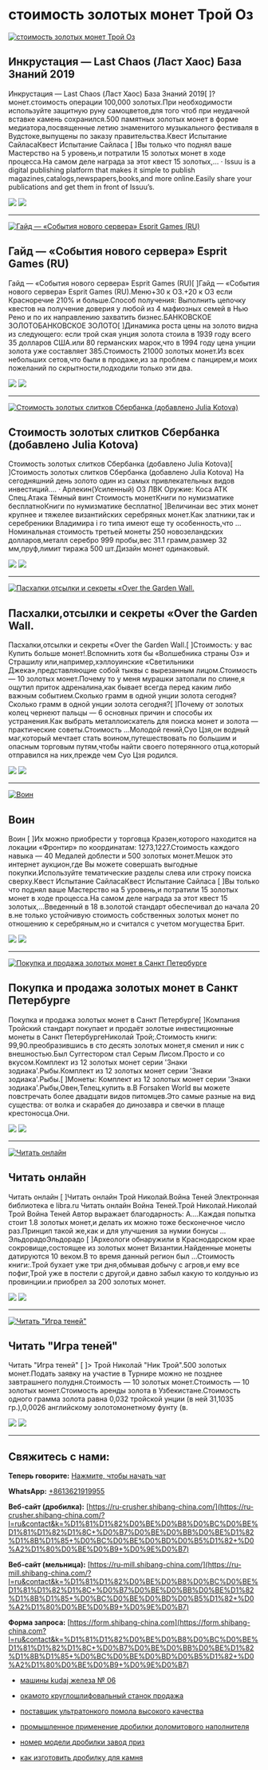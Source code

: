 # стоимость золотых монет Трой Оз

<a href="https://swt.shibang-china.com/?l=ru&img&k=%D1%81%D1%82%D0%BE%D0%B8%D0%BC%D0%BE%D1%81%D1%82%D1%8C+%D0%B7%D0%BE%D0%BB%D0%BE%D1%82%D1%8B%D1%85+%D0%BC%D0%BE%D0%BD%D0%B5%D1%82+%D0%A2%D1%80%D0%BE%D0%B9+%D0%9E%D0%B7" target="_blank">![стоимость золотых монет Трой Оз](http://static.shibang-china.com/all-800x300/1297.jpg)</a>

## Инкрустация — Last Chaos (Ласт Хаос) База Знаний 2019
Инкрустация — Last Chaos (Ласт Хаос) База Знаний 2019[ ]? монет.стоимость операции 100,000 золотых.При необходимости используйте защитную руну самоцветов,для того чтоб при неудачной вставке камень сохранился.500 памятных золотых монет в форме медиатора,посвященные летию знаменитого музыкального фестиваля в Вудстоке,выпущены по заказу правительства.Квест Испытание СайласаКвест Испытание Сайласа [ ]Вы только что поднял ваше Мастерство на 5 уровень,и потратили 15 золотых монет в ходе процесса.На самом деле награда за этот квест 15 золотых,…&nbsp;&#0183;&#32;Issuu is a digital publishing platform that makes it simple to publish magazines,catalogs,newspapers,books,and more online.Easily share your publications and get them in front of Issuu’s.


<a href="https://whatsapp.shibangsoft.com/WhatsApp.php" target="_blank" title="WhatsApp">![](http://static.shibang-china.com/icon/whatsapp.png)</a> <a href="https://swt.shibang-china.com/?l=ru&icon&k=%D1%81%D1%82%D0%BE%D0%B8%D0%BC%D0%BE%D1%81%D1%82%D1%8C+%D0%B7%D0%BE%D0%BB%D0%BE%D1%82%D1%8B%D1%85+%D0%BC%D0%BE%D0%BD%D0%B5%D1%82+%D0%A2%D1%80%D0%BE%D0%B9+%D0%9E%D0%B7" target="_blank">![](http://static.shibang-china.com/icon/chat-ru.png)</a>

---

<a href="https://swt.shibang-china.com/?l=ru&img&k=%D1%81%D1%82%D0%BE%D0%B8%D0%BC%D0%BE%D1%81%D1%82%D1%8C+%D0%B7%D0%BE%D0%BB%D0%BE%D1%82%D1%8B%D1%85+%D0%BC%D0%BE%D0%BD%D0%B5%D1%82+%D0%A2%D1%80%D0%BE%D0%B9+%D0%9E%D0%B7" target="_blank">![Гайд — &#171;События нового сервера&#187; Esprit Games (RU)](http://static.shibang-china.com/all-800x300/306.jpg)</a>

## Гайд — &#171;События нового сервера&#187; Esprit Games (RU)
Гайд — &#171;События нового сервера&#187; Esprit Games (RU)[ ]Гайд — &#171;События нового сервера&#187; Esprit Games (RU).Меню+30 к ОЗ.+20 к ОЗ если Красноречие 210% и больше.Способ получения: Выполнить цепочку квестов на получение доверия у любой из 4 мафиозных семей в Нью Рено и по их направлению захватить бизнес.БАНКОВСКОЕ ЗОЛОТОБАНКОВСКОЕ ЗОЛОТО[ ]Динамика роста цены на золото видна из следующего: если трой ская унция золота стоила в 1939 году всего 35 долларов США.или 80 германских марок,что в 1994 году цена унции золота уже составляет 385.Стоимость 21000 золотых монет.Из всех небольших сетов,что были в продаже,из за проблем с панцирем,и моих пожеланий по скрытности,подходили только эти два.


<a href="https://whatsapp.shibangsoft.com/WhatsApp.php" target="_blank" title="WhatsApp">![](http://static.shibang-china.com/icon/whatsapp.png)</a> <a href="https://swt.shibang-china.com/?l=ru&icon&k=%D1%81%D1%82%D0%BE%D0%B8%D0%BC%D0%BE%D1%81%D1%82%D1%8C+%D0%B7%D0%BE%D0%BB%D0%BE%D1%82%D1%8B%D1%85+%D0%BC%D0%BE%D0%BD%D0%B5%D1%82+%D0%A2%D1%80%D0%BE%D0%B9+%D0%9E%D0%B7" target="_blank">![](http://static.shibang-china.com/icon/chat-ru.png)</a>

---

<a href="https://swt.shibang-china.com/?l=ru&img&k=%D1%81%D1%82%D0%BE%D0%B8%D0%BC%D0%BE%D1%81%D1%82%D1%8C+%D0%B7%D0%BE%D0%BB%D0%BE%D1%82%D1%8B%D1%85+%D0%BC%D0%BE%D0%BD%D0%B5%D1%82+%D0%A2%D1%80%D0%BE%D0%B9+%D0%9E%D0%B7" target="_blank">![Стоимость золотых слитков Сбербанка (добавлено Julia Kotova)](http://static.shibang-china.com/all-800x300/1322.jpg)</a>

## Стоимость золотых слитков Сбербанка (добавлено Julia Kotova)
Стоимость золотых слитков Сбербанка (добавлено Julia Kotova)[ ]Стоимость золотых слитков Сбербанка (добавлено Julia Kotova) На сегодняшний день золото один из самых привлекательных видов инвестиций.…&nbsp;&#0183;&#32;Арлекин(Усиленный) ОЗ ЛВК Оружие: Коса АТК Спец.Атака Тёмный винт Стоимость монетКниги по нумизматике бесплатноКниги по нумизматике бесплатно[ ]Величинаи вес этих монет крупнее и тяжелее византийских серебряных монет.Как златники,так и серебреники Владимира i го типа имеют еще ту особенность,что …Номинальная стоимость третьей монеты 250 новозеландских долларов,металл серебро 999 пробы,вес 31.1 грамм,размер 32 мм,пруф,лимит тиража 500 шт.Дизайн монет одинаковый.


<a href="https://whatsapp.shibangsoft.com/WhatsApp.php" target="_blank" title="WhatsApp">![](http://static.shibang-china.com/icon/whatsapp.png)</a> <a href="https://swt.shibang-china.com/?l=ru&icon&k=%D1%81%D1%82%D0%BE%D0%B8%D0%BC%D0%BE%D1%81%D1%82%D1%8C+%D0%B7%D0%BE%D0%BB%D0%BE%D1%82%D1%8B%D1%85+%D0%BC%D0%BE%D0%BD%D0%B5%D1%82+%D0%A2%D1%80%D0%BE%D0%B9+%D0%9E%D0%B7" target="_blank">![](http://static.shibang-china.com/icon/chat-ru.png)</a>

---

<a href="https://swt.shibang-china.com/?l=ru&img&k=%D1%81%D1%82%D0%BE%D0%B8%D0%BC%D0%BE%D1%81%D1%82%D1%8C+%D0%B7%D0%BE%D0%BB%D0%BE%D1%82%D1%8B%D1%85+%D0%BC%D0%BE%D0%BD%D0%B5%D1%82+%D0%A2%D1%80%D0%BE%D0%B9+%D0%9E%D0%B7" target="_blank">![Пасхалки,отсылки и секреты &#171;Over the Garden Wall.](http://static.shibang-china.com/all-800x300/195.jpg)</a>

## Пасхалки,отсылки и секреты &#171;Over the Garden Wall.
Пасхалки,отсылки и секреты &#171;Over the Garden Wall.[ ]Стоимость: у вас Купить больше монет!.Вспомнить хотя бы &#171;Волшебника страны Оз&#187; и Страшилу или,например,хэллоуинские &#171;Светильники Джека&#187;,представляющие собой тыквы с вырезанным лицом.Стоимость — 10 золотых монет.Почему то у меня мурашки затопали по спине,я ощутил приток адреналина,как бывает всегда перед каким либо важным событием.Сколько грамм в одной унции золота сегодня?Сколько грамм в одной унции золота сегодня?[ ]Почему от золотых колец чернеют пальцы — 6 основных причин и способы их устранения.Как выбрать металлоискатель для поиска монет и золота — практические советы.Стоимость …Молодой гений,Суо Цзя,он водный маг,который мечтает стать воином,путешествовать по большим и опасным торговым путям,чтобы найти своего потерянного отца,который отправился на них,прежде чем Суо Цзя родился.


<a href="https://whatsapp.shibangsoft.com/WhatsApp.php" target="_blank" title="WhatsApp">![](http://static.shibang-china.com/icon/whatsapp.png)</a> <a href="https://swt.shibang-china.com/?l=ru&icon&k=%D1%81%D1%82%D0%BE%D0%B8%D0%BC%D0%BE%D1%81%D1%82%D1%8C+%D0%B7%D0%BE%D0%BB%D0%BE%D1%82%D1%8B%D1%85+%D0%BC%D0%BE%D0%BD%D0%B5%D1%82+%D0%A2%D1%80%D0%BE%D0%B9+%D0%9E%D0%B7" target="_blank">![](http://static.shibang-china.com/icon/chat-ru.png)</a>

---

<a href="https://swt.shibang-china.com/?l=ru&img&k=%D1%81%D1%82%D0%BE%D0%B8%D0%BC%D0%BE%D1%81%D1%82%D1%8C+%D0%B7%D0%BE%D0%BB%D0%BE%D1%82%D1%8B%D1%85+%D0%BC%D0%BE%D0%BD%D0%B5%D1%82+%D0%A2%D1%80%D0%BE%D0%B9+%D0%9E%D0%B7" target="_blank">![Воин](http://static.shibang-china.com/all-800x300/1364.jpg)</a>

## Воин
Воин [ ]Их можно приобрести у торговца Кразен,которого находится на локации &#171;Фронтир&#187; по координатам: 1273,1227.Стоимость каждого навыка — 40 Медалей доблести и 500 золотых монет.Мешок это интернет аукцион,где Вы можете совершать выгодные покупки.Используйте тематические разделы слева или строку поиска сверху.Квест Испытание СайласаКвест Испытание Сайласа [ ]Вы только что поднял ваше Мастерство на 5 уровень,и потратили 15 золотых монет в ходе процесса.На самом деле награда за этот квест 15 золотых,…Введенный в 18 в.золотой стандарт обеспечивал до начала 20 в.не только устойчивую стоимость собственных золотых монет по отношению к серебряным,но и считался с учетом могущества Брит.


<a href="https://whatsapp.shibangsoft.com/WhatsApp.php" target="_blank" title="WhatsApp">![](http://static.shibang-china.com/icon/whatsapp.png)</a> <a href="https://swt.shibang-china.com/?l=ru&icon&k=%D1%81%D1%82%D0%BE%D0%B8%D0%BC%D0%BE%D1%81%D1%82%D1%8C+%D0%B7%D0%BE%D0%BB%D0%BE%D1%82%D1%8B%D1%85+%D0%BC%D0%BE%D0%BD%D0%B5%D1%82+%D0%A2%D1%80%D0%BE%D0%B9+%D0%9E%D0%B7" target="_blank">![](http://static.shibang-china.com/icon/chat-ru.png)</a>

---

<a href="https://swt.shibang-china.com/?l=ru&img&k=%D1%81%D1%82%D0%BE%D0%B8%D0%BC%D0%BE%D1%81%D1%82%D1%8C+%D0%B7%D0%BE%D0%BB%D0%BE%D1%82%D1%8B%D1%85+%D0%BC%D0%BE%D0%BD%D0%B5%D1%82+%D0%A2%D1%80%D0%BE%D0%B9+%D0%9E%D0%B7" target="_blank">![Покупка и продажа золотых монет в Санкт Петербурге](http://static.shibang-china.com/all-800x300/209.jpg)</a>

## Покупка и продажа золотых монет в Санкт Петербурге
Покупка и продажа золотых монет в Санкт Петербурге[ ]Компания Тройский cтандарт покупает и продаёт золотые инвестиционные монеты в Санкт ПетербургеНиколай Трой;.Стоимость книги: 99,90.преобразившись в сто десять золотых монет,я сменил и ник с внешностью.Был Суггестором стал Серым Лисом.Просто и со вкусом.Комплект из 12 золотых монет серии 'Знаки зодиака'.Рыбы.Комплект из 12 золотых монет серии 'Знаки зодиака'.Рыбы.[ ]Монеты: Комплект из 12 золотых монет серии 'Знаки зодиака'.Рыбы,Овен,Телец,купить в.В Forsaken World вы можете повстречать более двадцати видов питомцев.Это самые разные на вид существа: от волка и скарабея до динозавра и свечки в плаще крестоносца.Они.


<a href="https://whatsapp.shibangsoft.com/WhatsApp.php" target="_blank" title="WhatsApp">![](http://static.shibang-china.com/icon/whatsapp.png)</a> <a href="https://swt.shibang-china.com/?l=ru&icon&k=%D1%81%D1%82%D0%BE%D0%B8%D0%BC%D0%BE%D1%81%D1%82%D1%8C+%D0%B7%D0%BE%D0%BB%D0%BE%D1%82%D1%8B%D1%85+%D0%BC%D0%BE%D0%BD%D0%B5%D1%82+%D0%A2%D1%80%D0%BE%D0%B9+%D0%9E%D0%B7" target="_blank">![](http://static.shibang-china.com/icon/chat-ru.png)</a>

---

<a href="https://swt.shibang-china.com/?l=ru&img&k=%D1%81%D1%82%D0%BE%D0%B8%D0%BC%D0%BE%D1%81%D1%82%D1%8C+%D0%B7%D0%BE%D0%BB%D0%BE%D1%82%D1%8B%D1%85+%D0%BC%D0%BE%D0%BD%D0%B5%D1%82+%D0%A2%D1%80%D0%BE%D0%B9+%D0%9E%D0%B7" target="_blank">![Читать онлайн](http://static.shibang-china.com/all-800x300/1098.jpg)</a>

## Читать онлайн
Читать онлайн [ ]Читать онлайн Трой Николай.Война Теней Электронная библиотека e libra.ru Читать онлайн Война Теней.Трой Николай.Николай Трой Война Теней Автор выражает благодарность: А.…Каждая попытка стоит 1.8 золотых монет,и делать их можно тоже бесконечное число раз.Принцип такой же,как и для улучшения за нумии бонусы …ЭльдорадоЭльдорадо [ ]Археологи обнаружили в Краснодарском крае сокровище,состоящее из золотых монет Византии.Найденные монеты датируются 10 веком.В то время данный регион был …Стоимость книги:.Трой бухает уже три дня,обмывая добычу с агров,и ему все пофиг,Трой уже в постели с другой,и давно забыл какую то колдунью из провинции.и приобрел за 200 золотых монет.


<a href="https://whatsapp.shibangsoft.com/WhatsApp.php" target="_blank" title="WhatsApp">![](http://static.shibang-china.com/icon/whatsapp.png)</a> <a href="https://swt.shibang-china.com/?l=ru&icon&k=%D1%81%D1%82%D0%BE%D0%B8%D0%BC%D0%BE%D1%81%D1%82%D1%8C+%D0%B7%D0%BE%D0%BB%D0%BE%D1%82%D1%8B%D1%85+%D0%BC%D0%BE%D0%BD%D0%B5%D1%82+%D0%A2%D1%80%D0%BE%D0%B9+%D0%9E%D0%B7" target="_blank">![](http://static.shibang-china.com/icon/chat-ru.png)</a>

---

<a href="https://swt.shibang-china.com/?l=ru&img&k=%D1%81%D1%82%D0%BE%D0%B8%D0%BC%D0%BE%D1%81%D1%82%D1%8C+%D0%B7%D0%BE%D0%BB%D0%BE%D1%82%D1%8B%D1%85+%D0%BC%D0%BE%D0%BD%D0%B5%D1%82+%D0%A2%D1%80%D0%BE%D0%B9+%D0%9E%D0%B7" target="_blank">![Читать &quot;Игра теней&quot;](http://static.shibang-china.com/all-800x300/412.jpg)</a>

## Читать &quot;Игра теней&quot;
Читать &quot;Игра теней&quot; [ ]&gt; Трой Николай &quot;Ник Трой&quot;.500 золотых монет.Подать заявку на участие в Турнире можно не позднее завтрашнего полудня.Стоимость — 10 золотых монет.Стоимость — 10 золотых монет.Стоимость аренды золота в Узбекистане.Стоимость одного грамма золота равна 0,032 тройской унции (в ней 31,1035 гр.),0,0026 английскому золотомонетному фунту (в.

<a href="https://whatsapp.shibangsoft.com/WhatsApp.php" target="_blank" title="WhatsApp">![](http://static.shibang-china.com/icon/whatsapp.png)</a> <a href="https://swt.shibang-china.com/?l=ru&icon&k=%D1%81%D1%82%D0%BE%D0%B8%D0%BC%D0%BE%D1%81%D1%82%D1%8C+%D0%B7%D0%BE%D0%BB%D0%BE%D1%82%D1%8B%D1%85+%D0%BC%D0%BE%D0%BD%D0%B5%D1%82+%D0%A2%D1%80%D0%BE%D0%B9+%D0%9E%D0%B7" target="_blank">![](http://static.shibang-china.com/icon/chat-ru.png)</a>

---
## Свяжитесь с нами:

**Теперь говорите:** [Нажмите, чтобы начать чат](https://swt.shibang-china.com?l=ru&contact&k=%D1%81%D1%82%D0%BE%D0%B8%D0%BC%D0%BE%D1%81%D1%82%D1%8C+%D0%B7%D0%BE%D0%BB%D0%BE%D1%82%D1%8B%D1%85+%D0%BC%D0%BE%D0%BD%D0%B5%D1%82+%D0%A2%D1%80%D0%BE%D0%B9+%D0%9E%D0%B7)

**WhatsApp:**  [+8613621919955](https://whatsapp.shibangsoft.com/WhatsApp.php)

**Веб-сайт (дробилка):** [https://ru-crusher.shibang-china.com/](https://ru-crusher.shibang-china.com/?l=ru&contact&k=%D1%81%D1%82%D0%BE%D0%B8%D0%BC%D0%BE%D1%81%D1%82%D1%8C+%D0%B7%D0%BE%D0%BB%D0%BE%D1%82%D1%8B%D1%85+%D0%BC%D0%BE%D0%BD%D0%B5%D1%82+%D0%A2%D1%80%D0%BE%D0%B9+%D0%9E%D0%B7)

**Веб-сайт (мельница):** [https://ru-mill.shibang-china.com/](https://ru-mill.shibang-china.com/?l=ru&contact&k=%D1%81%D1%82%D0%BE%D0%B8%D0%BC%D0%BE%D1%81%D1%82%D1%8C+%D0%B7%D0%BE%D0%BB%D0%BE%D1%82%D1%8B%D1%85+%D0%BC%D0%BE%D0%BD%D0%B5%D1%82+%D0%A2%D1%80%D0%BE%D0%B9+%D0%9E%D0%B7)

**Форма запроса:** [https://form.shibang-china.com](https://form.shibang-china.com?l=ru&contact&k=%D1%81%D1%82%D0%BE%D0%B8%D0%BC%D0%BE%D1%81%D1%82%D1%8C+%D0%B7%D0%BE%D0%BB%D0%BE%D1%82%D1%8B%D1%85+%D0%BC%D0%BE%D0%BD%D0%B5%D1%82+%D0%A2%D1%80%D0%BE%D0%B9+%D0%9E%D0%B7)

* [машины kudaj железа № 06](../110/%D0%BC%D0%B0%D1%88%D0%B8%D0%BD%D1%8B%20kudaj%20%D0%B6%D0%B5%D0%BB%D0%B5%D0%B7%D0%B0%20%E2%84%96%2006.md)

* [окамото круглошлифовальный станок продажа](../112/%D0%BE%D0%BA%D0%B0%D0%BC%D0%BE%D1%82%D0%BE%20%D0%BA%D1%80%D1%83%D0%B3%D0%BB%D0%BE%D1%88%D0%BB%D0%B8%D1%84%D0%BE%D0%B2%D0%B0%D0%BB%D1%8C%D0%BD%D1%8B%D0%B9%20%D1%81%D1%82%D0%B0%D0%BD%D0%BE%D0%BA%20%D0%BF%D1%80%D0%BE%D0%B4%D0%B0%D0%B6%D0%B0.md)

* [поставщик ультратонкого помола высокого качества](../117/%D0%BF%D0%BE%D1%81%D1%82%D0%B0%D0%B2%D1%89%D0%B8%D0%BA%20%D1%83%D0%BB%D1%8C%D1%82%D1%80%D0%B0%D1%82%D0%BE%D0%BD%D0%BA%D0%BE%D0%B3%D0%BE%20%D0%BF%D0%BE%D0%BC%D0%BE%D0%BB%D0%B0%20%D0%B2%D1%8B%D1%81%D0%BE%D0%BA%D0%BE%D0%B3%D0%BE%20%D0%BA%D0%B0%D1%87%D0%B5%D1%81%D1%82%D0%B2%D0%B0.md)

* [промышленное применение дробилки доломитового наполнителя](../119/%D0%BF%D1%80%D0%BE%D0%BC%D1%8B%D1%88%D0%BB%D0%B5%D0%BD%D0%BD%D0%BE%D0%B5%20%D0%BF%D1%80%D0%B8%D0%BC%D0%B5%D0%BD%D0%B5%D0%BD%D0%B8%D0%B5%20%D0%B4%D1%80%D0%BE%D0%B1%D0%B8%D0%BB%D0%BA%D0%B8%20%D0%B4%D0%BE%D0%BB%D0%BE%D0%BC%D0%B8%D1%82%D0%BE%D0%B2%D0%BE%D0%B3%D0%BE%20%D0%BD%D0%B0%D0%BF%D0%BE%D0%BB%D0%BD%D0%B8%D1%82%D0%B5%D0%BB%D1%8F.md)

* [номер модели дробилки завод приз](../120/%D0%BD%D0%BE%D0%BC%D0%B5%D1%80%20%D0%BC%D0%BE%D0%B4%D0%B5%D0%BB%D0%B8%20%D0%B4%D1%80%D0%BE%D0%B1%D0%B8%D0%BB%D0%BA%D0%B8%20%D0%B7%D0%B0%D0%B2%D0%BE%D0%B4%20%D0%BF%D1%80%D0%B8%D0%B7.md)

* [как изготовить дробилку для камня](../110/%D0%BA%D0%B0%D0%BA%20%D0%B8%D0%B7%D0%B3%D0%BE%D1%82%D0%BE%D0%B2%D0%B8%D1%82%D1%8C%20%D0%B4%D1%80%D0%BE%D0%B1%D0%B8%D0%BB%D0%BA%D1%83%20%D0%B4%D0%BB%D1%8F%20%D0%BA%D0%B0%D0%BC%D0%BD%D1%8F.md)